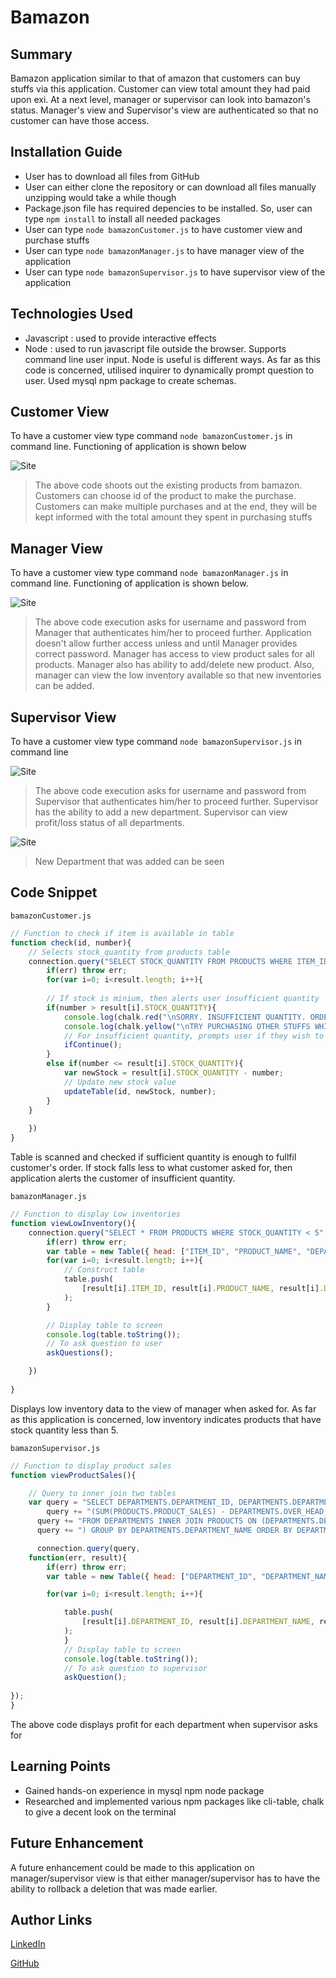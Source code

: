 # Bamazon

## Summary
Bamazon application similar to that of amazon that customers can buy stuffs via this application. Customer can view total amount they had paid upon exi. At a next level, manager or supervisor can look into bamazon's status. Manager's view and Supervisor's view are authenticated so that no customer can have those access.

## Installation Guide
* User has to download all files from GitHub
* User can either clone the repository or can download all files manually unzipping would take a while though
* Package.json file has required depencies to be installed. So, user can type `npm install` to install all needed packages
* User can type `node bamazonCustomer.js` to have customer view and purchase stuffs
* User can type `node bamazonManager.js` to have manager view of the application
* User can type `node bamazonSupervisor.js` to have supervisor view of the application

## Technologies Used
- Javascript : used to provide interactive effects
- Node : used to run javascript file outside the browser. Supports command line user input. Node is useful is different ways. As
far as this code is concerned, utilised inquirer to dynamically prompt question to user. Used mysql npm package to create schemas.

## Customer View
To have a customer view type command `node bamazonCustomer.js` in command line. Functioning of application is shown below


![Site](gifs/customer.gif)

> The above code shoots out the existing products from bamazon. Customers can choose id of the product to make the purchase. Customers can make multiple purchases and at the end, they will be kept informed with the total amount they spent in purchasing stuffs

## Manager View
To have a customer view type command `node bamazonManager.js` in command line. Functioning of application is shown below.

![Site](gifs/manager.gif)

> The above code execution asks for username and password from Manager that authenticates him/her to proceed further. Application doesn't allow further access unless and until Manager provides correct password. Manager has access to view product sales for all products. Manager also has ability to add/delete new product. Also, manager can view the low inventory available so that new inventories can be added.

## Supervisor View
To have a customer view type command `node bamazonSupervisor.js` in command line

![Site](gifs/Supervisor.gif)

> The above code execution asks for username and password from Supervisor that authenticates him/her to proceed further. Supervisor has the ability to add a new department. Supervisor can view profit/loss status of all departments.

![Site](gifs/newDept.gif)

> New Department that was added can be seen

## Code Snippet
``bamazonCustomer.js``
```Javascript
// Function to check if item is available in table
function check(id, number){
    // Selects stock_quantity from products table
    connection.query("SELECT STOCK_QUANTITY FROM PRODUCTS WHERE ITEM_ID=?",[id],function(err,result){
        if(err) throw err;
        for(var i=0; i<result.length; i++){
        
        // If stock is minium, then alerts user insufficient quantity
        if(number > result[i].STOCK_QUANTITY){
            console.log(chalk.red("\nSORRY. INSUFFICIENT QUANTITY. ORDER CAN'T BE PLACED NOW"));
            console.log(chalk.yellow("\nTRY PURCHASING OTHER STUFFS WHILE WE RELOAD!\n"));
            // For insufficient quantity, prompts user if they wish to continue
            ifContinue();
        }
        else if(number <= result[i].STOCK_QUANTITY){
            var newStock = result[i].STOCK_QUANTITY - number;
            // Update new stock value
            updateTable(id, newStock, number);
        }
    }
        
    })
}
```
Table is scanned and checked if sufficient quantity is enough to fullfil customer's order. If stock falls less to what customer asked for, then application alerts the customer of insufficient quantity.

``bamazonManager.js``
```Javascript
// Function to display Low inventories
function viewLowInventory(){
    connection.query("SELECT * FROM PRODUCTS WHERE STOCK_QUANTITY < 5",function(err, result){
        if(err) throw err;
        var table = new Table({ head: ["ITEM_ID", "PRODUCT_NAME", "DEPARTMENT_NAME", "PRICE", "STOCK_QUANTITY", "PRODUCT SALES"] });
        for(var i=0; i<result.length; i++){
            // Construct table
            table.push(
                [result[i].ITEM_ID, result[i].PRODUCT_NAME, result[i].DEPARTMENT_NAME, result[i].PRICE, result[i].STOCK_QUANTITY, result[i].PRODUCT_SALES] 
            );
        }

        // Display table to screen
        console.log(table.toString());
        // To ask question to user
        askQuestions();

    })
    
}
```
Displays low inventory data to the view of manager when asked for. As far as this application is concerned, low inventory indicates products that have stock quantity less than 5.

``bamazonSupervisor.js``
```Javascript
// Function to display product sales
function viewProductSales(){

    // Query to inner join two tables
    var query = "SELECT DEPARTMENTS.DEPARTMENT_ID, DEPARTMENTS.DEPARTMENT_NAME, DEPARTMENTS.OVER_HEAD_COSTS, SUM(PRODUCTS.PRODUCT_SALES) AS PRODUCT_SALES, ";
        query += "(SUM(PRODUCTS.PRODUCT_SALES) - DEPARTMENTS.OVER_HEAD_COSTS) AS TOTAL_PROFIT "
      query += "FROM DEPARTMENTS INNER JOIN PRODUCTS ON (DEPARTMENTS.DEPARTMENT_NAME = PRODUCTS.DEPARTMENT_NAME ";
      query += ") GROUP BY DEPARTMENTS.DEPARTMENT_NAME ORDER BY DEPARTMENTS.DEPARTMENT_ID";

      connection.query(query, 
    function(err, result){
        if(err) throw err;
        var table = new Table({ head: ["DEPARTMENT_ID", "DEPARTMENT_NAME", "OVER_HEAD_COSTS", "PRODUCT_SALES", "TOTAL_PROFIT"] });

        for(var i=0; i<result.length; i++){

            table.push(
                [result[i].DEPARTMENT_ID, result[i].DEPARTMENT_NAME, result[i].OVER_HEAD_COSTS, result[i].PRODUCT_SALES, result[i].TOTAL_PROFIT] 
            );
            }
            // Display table to screen
            console.log(table.toString());
            // To ask question to supervisor
            askQuestion();
     
});
}
```
The above code displays profit for each department when supervisor asks for

## Learning Points
* Gained hands-on experience in mysql npm node package
* Researched and implemented various npm packages like cli-table, chalk to give a decent look on the terminal

## Future Enhancement
A future enhancement could be made to this application on manager/supervisor view is that either manager/supervisor has to have the ability to rollback a deletion that was made earlier.

## Author Links
[LinkedIn](https://www.linkedin.com/in/mahisha-gunasekaran-0a780a88/)

[GitHub](https://github.com/Mahi-Mani)